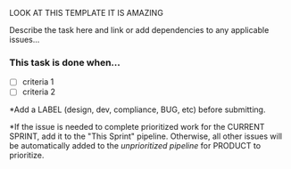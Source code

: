 LOOK AT THIS TEMPLATE IT IS AMAZING

Describe the task here and link or add dependencies to any applicable issues...

### This task is done when...
 - [ ] criteria 1
 - [ ] criteria 2
 
*Add a LABEL (design, dev, compliance, BUG, etc) before submitting.

*If the issue is needed to complete prioritized work for the CURRENT SPRINT, add it to the "This Sprint" pipeline. Otherwise, all other issues will be automatically added to the _unprioritized pipeline_ for PRODUCT to prioritize.
